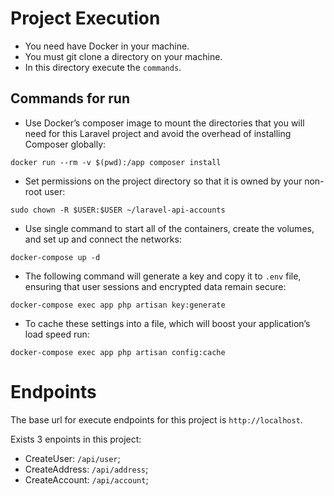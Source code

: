 # Project Execution

- You need have Docker in your machine.
- You must git clone a directory on your machine.
- In this directory execute the `commands`.

## Commands for run

- Use Docker’s composer image to mount the directories that you will need for this Laravel project and avoid the overhead of installing Composer globally: 
```
docker run --rm -v $(pwd):/app composer install
```

- Set permissions on the project directory so that it is owned by your non-root user:
```
sudo chown -R $USER:$USER ~/laravel-api-accounts
```

- Use single command to start all of the containers, create the volumes, and set up and connect the networks:
```
docker-compose up -d
```

- The following command will generate a key and copy it to `.env` file, ensuring that user sessions and encrypted data remain secure: 
```
docker-compose exec app php artisan key:generate
```

- To cache these settings into a file, which will boost your application’s load speed run:
```
docker-compose exec app php artisan config:cache
```

# Endpoints

The base url for execute endpoints for this project is `http://localhost`.

Exists 3 enpoints in this project:
- CreateUser: `/api/user`;
- CreateAddress: `/api/address`;
- CreateAccount: `/api/account`;
